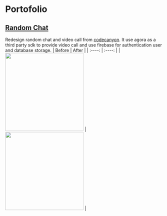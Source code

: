 # Portofolio

## [Random Chat]()

Redesign random chat and video call from [codecanyon](https://codecanyon.net/item/randochat-dating-app-random-video-chat-with-online-strangers-anonymous-chat/25906434). It use agora as a third party sdk to provide video call and use firebase for authentication user and database storage.
| Before      | After |
| :----:      |    :----:   |
| <img src="https://user-images.githubusercontent.com/31025016/173274946-7207f09f-b057-4e13-bc05-24c7901cfe32.png" width="250"/> | <img src="https://user-images.githubusercontent.com/31025016/173274985-bff3c5e7-0a47-4c79-9c8a-c14eb35af0a6.png" width="250"/> |
